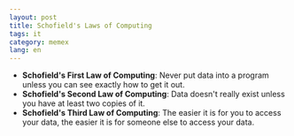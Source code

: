 ```yaml
---
layout: post
title: Schofield's Laws of Computing
tags: it
category: memex
lang: en
---
```

  
- __Schofield's First Law of Computing__: Never put data into a program unless you can see exactly how to get it out.
- __Schofield's Second Law of Computing__: Data doesn't really exist unless you have at least two copies of it.
- __Schofield's Third Law of Computing__: The easier it is for you to access your data, the easier it is for someone else to access your data.